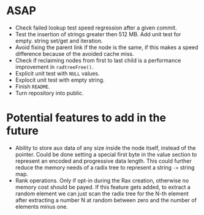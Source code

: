 ASAP
===

* Check failed lookup test speed regression after a given commit.
* Test the insertion of strings greater then 512 MB. Add unit test for empty.
  string set/get and iteration.
* Avoid fixing the parent link if the node is the same, if this makes a speed difference because of the avoided cache miss.
* Check if reclaiming nodes from first to last child is a performance improvement in `radtreeFree()`.
* Explicit unit test with `NULL` values.
* Explocit unit test with empty string.
* Finish `README`.
* Turn repository into public.

Potential features to add in the future
===

* Ability to store aux data of any size inside the node itself, instead of the
  pointer. Could be done setting a special first byte in the value section
  to represent an encoded and progressive data length. This could further
  reduce the memory needs of a radix tree to represent a string `->` string map.
* Rank operations. Only if opt-in during the Rax creation, otherwise no memory cost should be payed. If this feature gets added, to extract a random element we can just scan the radix tree for the N-th element after extracting a number N at random between zero and the number of elements minus one.
